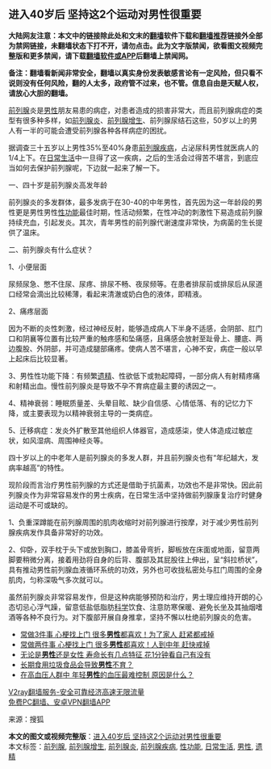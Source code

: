  <h2>进入40岁后 坚持这2个运动对男性很重要</h2> <p class="notice"><b>大陆网友注意：本文中的链接除此处和文末的<a href="https://github.com/bannedbook/fanqiang" >翻墙</a>软件下载和<a href="https://github.com/killgcd/justmysocks/blob/master/README.md">翻墙推荐</a>链接外全部为禁网链接，未翻墙状态下打不开，请勿点击。此为文字版禁闻，欲看图文视频完整版和更多禁闻，请下载<a href="https://github.com/bannedbook/fanqiang">翻墙软件或APP</a>后翻墙上禁闻网。</p><p>备注：翻墙看新闻非常安全，翻墙以真实身份发表敏感言论有一定风险，但只看不说则没有任何风险，翻的人太多，政府管不过来，也不管。信息自由是天赋人权，请放心大胆的翻墙。</b></p>  <div class="entry"> <p><a href="https://www.bannedbook.org/bnews/tag/%E5%89%8D%E5%88%97%E8%85%BA/" class="st_tag internal_tag" rel="tag" title="标签 前列腺 下的日志">前列腺</a>炎是<a href="https://www.bannedbook.org/bnews/tag/%E7%94%B7%E6%80%A7/" class="st_tag internal_tag" rel="tag" title="标签 男性 下的日志">男性</a>朋友易患的病症，对患者造成的损害非常大，而且前列腺病症的类型有很多种多样，如<a href="https://www.bannedbook.org/bnews/tag/%e5%89%8d%e5%88%97%e8%85%ba%e7%82%8e/" class="st_tag internal_tag" rel="tag" title="标签 前列腺炎 下的日志">前列腺炎</a>、<a href="https://www.bannedbook.org/bnews/tag/%e5%89%8d%e5%88%97%e8%85%ba%e5%a2%9e%e7%94%9f/" class="st_tag internal_tag" rel="tag" title="标签 前列腺增生 下的日志">前列腺增生</a>、前列腺尿结石这些，50岁以上的男人有一半的可能会遭受前列腺各种各样病症的困扰。</p> <p></p> <p>据调查三十五岁以上男性35%至40%身患<a href="https://www.bannedbook.org/bnews/tag/%E5%89%8D%E5%88%97%E8%85%BA%E7%96%BE%E7%97%85/" class="st_tag internal_tag" rel="tag" title="标签 前列腺疾病 下的日志">前列腺疾病</a>，占泌尿科男性就医病人的1/4上下。在<a href="https://www.bannedbook.org/bnews/tag/%e6%97%a5%e5%b8%b8%e7%94%9f%e6%b4%bb/" class="st_tag internal_tag" rel="tag" title="标签 日常生活 下的日志">日常生活</a>中一旦得了这一疾病，之后的生活会过得苦不堪言，到底应当如何去保护前列腺呢，下边就一起来了解一下。</p> <p>一、四十岁是前列腺炎高发年龄</p> <p>前列腺炎的多发群体，最多发病于在30-40的中年男性，首先因为这一年龄段的男性更是男性男性<a href="https://www.bannedbook.org/bnews/tag/%E6%80%A7%E5%8A%9F%E8%83%BD/" class="st_tag internal_tag" rel="tag" title="标签 性功能 下的日志">性功能</a>最佳时期，性活动频繁，在性冲动的刺激性下易造成前列腺持续充血，引起发炎。其次，青年男性的前列腺代谢速度非常快，为病菌的生长提供了温床。</p> <p>二、前列腺炎有什么症状？</p>  <p>1、小便层面</p> <p>尿频尿急、憋不住尿、尿疼、排尿不畅、夜尿频等。在患者排尿前或排尿后从尿道口经常会滴出比较稀薄，看起来清澈或奶白色的液体，即精液。</p> <p>2、痛疼层面</p> <p>因为不断的炎性刺激，经过神经反射，能够造成病人下半身不适感，会阴部、肛门口和阴襄等位置有比较严重的触疼感和坠痛感，且痛感会放射至趾骨上、腰底、两边腹股、外阴部，并可造成腿部痛疼。使病人苦不堪言，心神不安，病症一般以早上起床后比较显著。</p> <p>3、男性性功能下降：有频繁<a href="https://www.bannedbook.org/bnews/tag/%e9%81%97%e7%b2%be/" class="st_tag internal_tag" rel="tag" title="标签 遗精 下的日志">遗精</a>、性欲低下或勃起障碍，一部分病人有射精疼痛和射精出血。慢性前列腺炎是导致不孕不育病症最主要的诱因之一。</p> <p>4、精神衰弱：睡眠质量差、头晕目眩、缺少自信感、心情低落、有的记忆力下降，或主要表现为以精神衰弱主导的一类病症。</p>  <p>5、迁移病症：发炎外扩散至其他组织人体器官，造成感柒，使人体造成过敏症状，如风湿病、周围神经炎等。</p> <p>四十岁以上的中老年人是前列腺炎的多发人群，并且前列腺炎也有“年纪越大，发病率越高”的特性。</p> <p>现阶段而言治疗男性前列腺的方式还是借助于抗菌素，功效也不是非常快。因此前列腺炎作为非常容易发作的男士疾病，在日常生活中坚持做前列腺康复治疗时健身运动是不可或缺的。</p> <p>1、负重深蹲能在前列腺周围的肌肉收缩时对前列腺进行按摩，对于减少男性前列腺疾病发作具备非常好的功效。</p> <p>2、仰卧，双手枕于头下或放到胸口，膝盖骨弯折，脚板放在床面或地面，留意两脚要稍微分离，接着用劲将自身的后背、腹部及其屁股往上伸出，呈“斜拉桥状”，具有推动男性前列腺血液循环系统的功效，另外也可收拢私密处与肛门周围的全身肌肉，匀称深吸气多次就可以。</p> <p>虽然前列腺炎非常容易发作，但是这种病能够预防和治疗，男士理应维持开朗的心态切忌心浮气躁，留意低盐低脂肪<span class='wp_keywordlink'><a href="https://www.bannedbook.org/forum11/topic309.html" title="禁片：“科学”的棍子" target="_blank">科学</a></span>饮食、注意防寒保暖、避免长坐及其抽烟嗜酒等各种不良行为。对下腹部开展自身推拿，坚持不懈以杜绝前列腺炎的危害。</p>  <ul class='op-related-articles' title='相关阅读'> <li><a href='https://www.bannedbook.org/bnews/health/20201118/1432845.html' target='_blank'>常做3件事 心梗找上门 很多<b>男性</b>都喜欢！为了家人 赶紧都戒掉</a></li> <li><a href='https://www.bannedbook.org/bnews/health/20201118/1432721.html' target='_blank'>常做两件事 心梗找上门 很多<b>男性</b>都喜欢！人到中年 赶快戒掉</a></li> <li><a href='https://www.bannedbook.org/bnews/health/20201116/1431665.html' target='_blank'>无论是<b>男性</b>还是女性 寿命长有几点特征 花1分钟看自己有没有</a></li> <li><a href='https://www.bannedbook.org/bnews/health/20201112/1429783.html' target='_blank'>长期食用垃圾食品会导致<b>男性</b>不育？</a></li> <li><a href='https://www.bannedbook.org/bnews/health/20201111/1429147.html' target='_blank'>在高血压人群中 年轻<b>男性</b>的血压最难控制 原因是什么？</a></li> </ul> <p class="texttj"> <a href="https://www.bannedbook.org/forum23/topic22702.html" target="_blank">V2ray翻墙服务-安全可靠经济高速无限流量</a><br/> <a href="https://github.com/bannedbook/fanqiang/wiki/%E7%A6%81%E9%97%BB%E7%BD%91%E5%AE%89%E5%8D%93%E7%BF%BB%E5%A2%99%E6%96%B0%E9%97%BBAPP" target="_blank">免费PC翻墙、安卓VPN翻墙APP</a></p><p> 来源：搜狐 </p><a name='sharetosocial'></a>       <div><b>本文的图文或视频完整版</b>：<a href='https://www.bannedbook.org/bnews/health/20201119/1433270.html'>进入40岁后 坚持这2个运动对男性很重要</a></div>  </div><!--END ENTRY--> <div class="postfooter"> <div>本文标签：<a href="https://www.bannedbook.org/bnews/tag/%E5%89%8D%E5%88%97%E8%85%BA/" rel="tag">前列腺</a>, <a href="https://www.bannedbook.org/bnews/tag/%e5%89%8d%e5%88%97%e8%85%ba%e5%a2%9e%e7%94%9f/" rel="tag">前列腺增生</a>, <a href="https://www.bannedbook.org/bnews/tag/%e5%89%8d%e5%88%97%e8%85%ba%e7%82%8e/" rel="tag">前列腺炎</a>, <a href="https://www.bannedbook.org/bnews/tag/%E5%89%8D%E5%88%97%E8%85%BA%E7%96%BE%E7%97%85/" rel="tag">前列腺疾病</a>, <a href="https://www.bannedbook.org/bnews/tag/%E6%80%A7%E5%8A%9F%E8%83%BD/" rel="tag">性功能</a>, <a href="https://www.bannedbook.org/bnews/tag/%e6%97%a5%e5%b8%b8%e7%94%9f%e6%b4%bb/" rel="tag">日常生活</a>, <a href="https://www.bannedbook.org/bnews/tag/%E7%94%B7%E6%80%A7/" rel="tag">男性</a>, <a href="https://www.bannedbook.org/bnews/tag/%e9%81%97%e7%b2%be/" rel="tag">遗精</a></div>  </div><!--END POSTFOOTER--> 